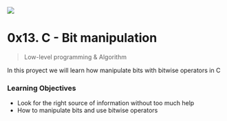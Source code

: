 ![](https://s3.amazonaws.com/intranet-projects-files/holbertonschool-low_level_programming/232/bitwise.PNG)
# 0x13. C - Bit manipulation
> Low-level programming & Algorithm

In this proyect we will learn how manipulate bits with bitwise operators in C
### Learning Objectives
-   Look for the right source of information without too much help
-   How to manipulate bits and use bitwise operators

